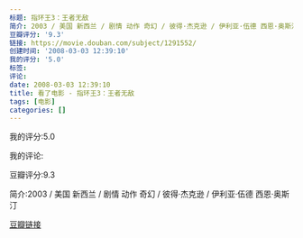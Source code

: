 ```yaml
---
标题: 指环王3：王者无敌
简介: 2003 / 美国 新西兰 / 剧情 动作 奇幻 / 彼得·杰克逊 / 伊利亚·伍德 西恩·奥斯汀
豆瓣评分: '9.3'
链接: https://movie.douban.com/subject/1291552/
创建时间: '2008-03-03 12:39:10'
我的评分: '5.0'
标签:
评论:
date: 2008-03-03 12:39:10
title: 看了电影 - 指环王3：王者无敌
tags: [电影]
categories: []
---
```


我的评分:5.0

我的评论:

豆瓣评分:9.3

简介:2003 / 美国 新西兰 / 剧情 动作 奇幻 / 彼得·杰克逊 / 伊利亚·伍德 西恩·奥斯汀

[豆瓣链接](https://movie.douban.com/subject/1291552/)

